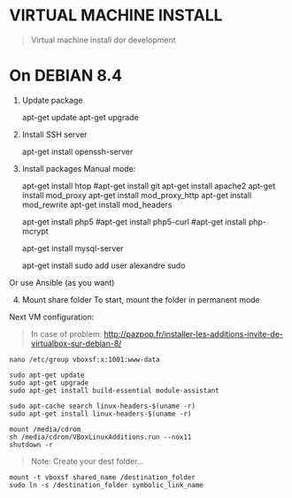 # VIRTUAL MACHINE INSTALL

> Virtual machine install  dor development

# On DEBIAN 8.4

1. Update package

    apt-get update
    apt-get upgrade

2. Install SSH server

    apt-get install openssh-server

3. Install packages
Manual mode:


    apt-get install htop
    #apt-get install git
    apt-get install apache2
    apt-get install mod_proxy
    apt-get install mod_proxy_http
    apt-get install mod_rewrite
    apt-get install mod_headers

    apt-get install php5
    #apt-get install php5-curl
    #apt-get install php-mcrypt

    apt-get install mysql-server

    apt-get install sudo
    add user alexandre sudo


Or use Ansible (as you want)

4. Mount share folder
To start, mount the folder in permanent mode



Next VM configuration:

> In case of problem: http://pazpop.fr/installer-les-additions-invite-de-virtualbox-sur-debian-8/

    nano /etc/group vboxsf:x:1001:www-data

    sudo apt-get update
    sudo apt-get upgrade
    sudo apt-get install build-essential module-assistant

    sudo apt-cache search linux-headers-$(uname -r)
    sudo apt-get install linux-headers-$(uname -r)

    mount /media/cdrom
    sh /media/cdrom/VBoxLinuxAdditions.run --nox11
    shutdown -r

> Note: Create your dest folder...

    mount -t vboxsf shared_name /destination_folder
    sudo ln -s /destination_folder symbolic_link_name